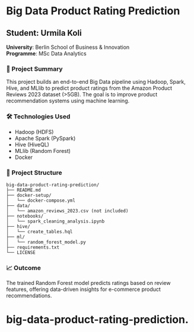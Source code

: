 # Big Data Product Rating Prediction

## Student: Urmila Koli  
**University**: Berlin School of Business & Innovation  
**Programme**: MSc Data Analytics

### 📌 Project Summary
This project builds an end-to-end Big Data pipeline using Hadoop, Spark, Hive, and MLlib to predict product ratings from the Amazon Product Reviews 2023 dataset (>5GB). The goal is to improve product recommendation systems using machine learning.

### 🛠️ Technologies Used
- Hadoop (HDFS)
- Apache Spark (PySpark)
- Hive (HiveQL)
- MLlib (Random Forest)
- Docker

### 📂 Project Structure
```
big-data-product-rating-prediction/
├── README.md
├── docker-setup/
│   └── docker-compose.yml
├── data/
│   └── amazon_reviews_2023.csv (not included)
├── notebooks/
│   └── spark_cleaning_analysis.ipynb
├── hive/
│   └── create_tables.hql
├── ml/
│   └── random_forest_model.py
├── requirements.txt
└── LICENSE
```

### 📈 Outcome
The trained Random Forest model predicts ratings based on review features, offering data-driven insights for e-commerce product recommendations.
# big-data-product-rating-prediction.
